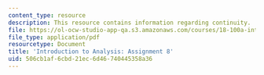 ```yaml
---
content_type: resource
description: This resource contains information regarding continuity.
file: https://ol-ocw-studio-app-qa.s3.amazonaws.com/courses/18-100a-introduction-to-analysis-fall-2012/506cb1af6cbd21ec6d46740445358a36_MIT18_100AF12_Assign_8.pdf
file_type: application/pdf
resourcetype: Document
title: 'Introduction to Analysis: Assignment 8'
uid: 506cb1af-6cbd-21ec-6d46-740445358a36
---
```

